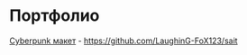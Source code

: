 # Портфолио

[Cyberpunk макет](https://laughing-fox123.github.io/sait/) - https://github.com/LaughinG-FoX123/sait
